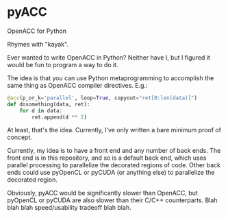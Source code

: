 # pyACC
OpenACC for Python

Rhymes with "kayak".

Ever wanted to write OpenACC in Python? Neither have I, but I figured it would
be fun to program a way to do it.

The idea is that you can use Python metaprogramming to accomplish the same
thing as OpenACC compiler directives. E.g.:

```python
@acc(p_or_k='parallel', loop=True, copyout="ret[0:len(data)]")
def dosomething(data, ret):
    for d in data:
        ret.append(d ** 2)
```

At least, that's the idea. Currently, I've only written a bare minimum proof of concept.

Currently, my idea is to have a front end and any number of back ends. The front end is in
this repository, and so is a default back end, which uses parallel processing to parallelize
the decorated regions of code. Other back ends could use pyOpenCL or pyCUDA (or anything else)
to parallelize the decorated region.

Obviously, pyACC would be significantly slower than OpenACC, but pyOpenCL or pyCUDA are also
slower than their C/C++ counterparts. Blah blah blah speed/usability tradeoff blah blah.


